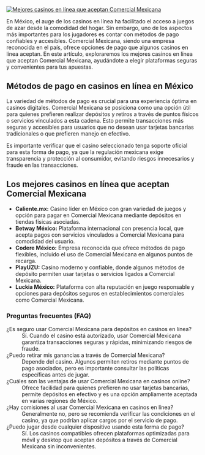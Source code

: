 [![Mejores casinos en línea que aceptan Comercial Mexicana](https://123-caf.pages.dev/gitsignup.png)](https://vrmoo.ru/Bt82HjjY)

<p>En México, el auge de los casinos en línea ha facilitado el acceso a juegos de azar desde la comodidad del hogar. Sin embargo, uno de los aspectos más importantes para los jugadores es contar con métodos de pago confiables y accesibles. Comercial Mexicana, siendo una empresa reconocida en el país, ofrece opciones de pago que algunos casinos en línea aceptan. En este artículo, exploraremos los mejores casinos en línea que aceptan Comercial Mexicana, ayudándote a elegir plataformas seguras y convenientes para tus apuestas.</p>  <h2>Métodos de pago en casinos en línea en México</h2> <p>La variedad de métodos de pago es crucial para una experiencia óptima en casinos digitales. Comercial Mexicana se posiciona como una opción útil para quienes prefieren realizar depósitos y retiros a través de puntos físicos o servicios vinculados a esta cadena. Esto permite transacciones más seguras y accesibles para usuarios que no desean usar tarjetas bancarias tradicionales o que prefieren manejo en efectivo.</p> <p>Es importante verificar que el casino seleccionado tenga soporte oficial para esta forma de pago, ya que la regulación mexicana exige transparencia y protección al consumidor, evitando riesgos innecesarios y fraude en las transacciones.</p>  <h2>Los mejores casinos en línea que aceptan Comercial Mexicana</h2> <ul>   <li><strong>Caliente.mx:</strong> Casino líder en México con gran variedad de juegos y opción para pagar en Comercial Mexicana mediante depósitos en tiendas físicas asociadas.</li>   <li><strong>Betway México:</strong> Plataforma internacional con presencia local, que acepta pagos con servicios vinculados a Comercial Mexicana para comodidad del usuario.</li>   <li><strong>Codere México:</strong> Empresa reconocida que ofrece métodos de pago flexibles, incluido el uso de Comercial Mexicana en algunos puntos de recarga.</li>   <li><strong>PlayUZU:</strong> Casino moderno y confiable, donde algunos métodos de depósito permiten usar tarjetas o servicios ligados a Comercial Mexicana.</li>   <li><strong>Luckia México:</strong> Plataforma con alta reputación en juego responsable y opciones para depósitos seguros en establecimientos comerciales como Comercial Mexicana.</li> </ul>  <h3>Preguntas frecuentes (FAQ)</h3> <dl>   <dt>¿Es seguro usar Comercial Mexicana para depósitos en casinos en línea?</dt>   <dd>Sí. Cuando el casino está autorizado, usar Comercial Mexicana garantiza transacciones seguras y rápidas, minimizando riesgos de fraude.</dd>    <dt>¿Puedo retirar mis ganancias a través de Comercial Mexicana?</dt>   <dd>Depende del casino. Algunos permiten retiros mediante puntos de pago asociados, pero es importante consultar las políticas específicas antes de jugar.</dd>    <dt>¿Cuáles son las ventajas de usar Comercial Mexicana en casinos online?</dt>   <dd>Ofrece facilidad para quienes prefieren no usar tarjetas bancarias, permite depósitos en efectivo y es una opción ampliamente aceptada en varias regiones de México.</dd>    <dt>¿Hay comisiones al usar Comercial Mexicana en casinos en línea?</dt>   <dd>Generalmente no, pero se recomienda verificar las condiciones en el casino, ya que podrían aplicar cargos por el servicio de pago.</dd>    <dt>¿Puedo jugar desde cualquier dispositivo usando esta forma de pago?</dt>   <dd>Sí. Los casinos compatibles ofrecen plataformas optimizadas para móvil y desktop que aceptan depósitos a través de Comercial Mexicana sin inconvenientes.</dd> </dl>